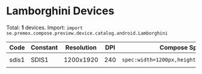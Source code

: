 # Lamborghini Devices

Total: **1** devices. Import: `import se.premex.compose.preview.device.catalog.android.Lamborghini`

| Code | Constant | Resolution | DPI | Compose Spec | Preview Usage |
|------|----------|------------|-----|-------------|---------------|
| sdis1 | SDIS1 | 1200x1920 | 240 | `spec:width=1200px,height=1920px,dpi=240` | `@Preview(device = Lamborghini.SDIS1)` |

<!-- Generated automatically. Do not edit manually. -->
